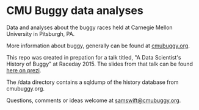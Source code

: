 CMU Buggy data analyses
================
Data and analyses about the buggy races held at Carnegie Mellon University in Pitsburgh, PA.

More information about buggy, generally can be found at [cmubuggy.org](http://cmubuggy.org).

This repo was created in prepation for a talk titled, "A Data Scientist's History of Buggy" at Raceday 2015. The slides from that talk can be found [here on prezi](https://prezi.com/3ghmo_xctamd/).

The /data directory contains a sqldump of the history database from cmubuggy.org.

Questions, comments or ideas welcome at samswift@cmubuggy.org.

